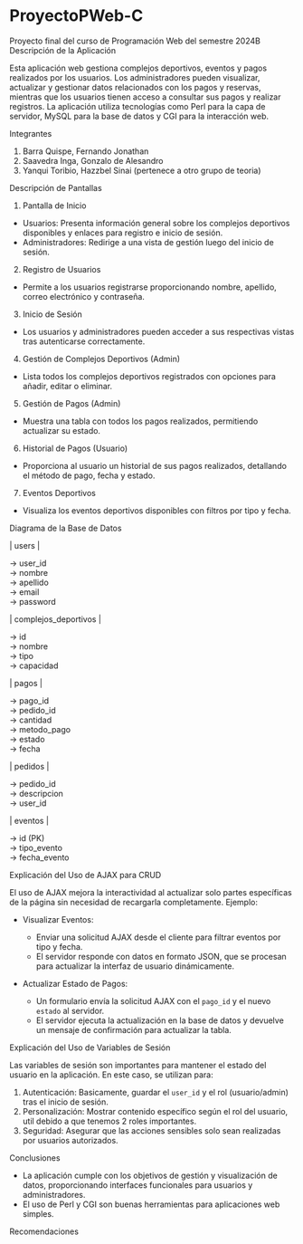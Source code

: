 # ProyectoPWeb-C
Proyecto final del curso de Programación Web del semestre 2024B
Descripción de la Aplicación

Esta aplicación web gestiona complejos deportivos, eventos y pagos realizados por los usuarios. Los administradores pueden visualizar, actualizar y gestionar datos relacionados con los pagos y reservas, mientras que los usuarios tienen acceso a consultar sus pagos y realizar registros. La aplicación utiliza tecnologías como Perl para la capa de servidor, MySQL para la base de datos y CGI para la interacción web.

Integrantes

1. Barra Quispe, Fernando Jonathan
2. Saavedra Inga, Gonzalo de Alesandro
3. Yanqui Toribio, Hazzbel Sinai (pertenece a otro grupo de teoria)

Descripción de Pantallas


1. Pantalla de Inicio

- Usuarios: Presenta información general sobre los complejos deportivos disponibles y enlaces para registro e inicio de sesión.
- Administradores: Redirige a una vista de gestión luego del inicio de sesión.


2. Registro de Usuarios

- Permite a los usuarios registrarse proporcionando nombre, apellido, correo electrónico y contraseña.


3. Inicio de Sesión

- Los usuarios y administradores pueden acceder a sus respectivas vistas tras autenticarse correctamente.


4. Gestión de Complejos Deportivos (Admin)

- Lista todos los complejos deportivos registrados con opciones para añadir, editar o eliminar.


5. Gestión de Pagos (Admin)

- Muestra una tabla con todos los pagos realizados, permitiendo actualizar su estado.


6. Historial de Pagos (Usuario)

- Proporciona al usuario un historial de sus pagos realizados, detallando el método de pago, fecha y estado.


7. Eventos Deportivos

- Visualiza los eventos deportivos disponibles con filtros por tipo y fecha.

Diagrama de la Base de Datos

|        users               |

-> user_id                
-> nombre                     
-> apellido                   
-> email                      
-> password                   

|   complejos_deportivos     |

-> id                    
-> nombre                     
-> tipo                       
-> capacidad                  

|          pagos             |

-> pago_id                
-> pedido_id              
-> cantidad                   
-> metodo_pago                
-> estado                     
-> fecha                      

|         pedidos            |

-> pedido_id             
-> descripcion                
-> user_id                

|          eventos           |

-> id (PK)                    
-> tipo_evento                
-> fecha_evento               


Explicación del Uso de AJAX para CRUD

El uso de AJAX mejora la interactividad al actualizar solo partes específicas de la página sin necesidad de recargarla completamente. Ejemplo:

- Visualizar Eventos:

  - Enviar una solicitud AJAX desde el cliente para filtrar eventos por tipo y fecha.
  - El servidor responde con datos en formato JSON, que se procesan para actualizar la interfaz de usuario dinámicamente.

- Actualizar Estado de Pagos:

  - Un formulario envía la solicitud AJAX con el `pago_id` y el nuevo `estado` al servidor.
  - El servidor ejecuta la actualización en la base de datos y devuelve un mensaje de confirmación para actualizar la tabla.

Explicación del Uso de Variables de Sesión

Las variables de sesión son importantes para mantener el estado del usuario en la aplicación. En este caso, se utilizan para:

1. Autenticación: Basicamente, guardar el `user_id` y el rol (usuario/admin) tras el inicio de sesión.
2. Personalización: Mostrar contenido específico según el rol del usuario, util debido a que tenemos 2 roles importantes.
3. Seguridad: Asegurar que las acciones sensibles solo sean realizadas por usuarios autorizados.

Conclusiones

- La aplicación cumple con los objetivos de gestión y visualización de datos, proporcionando interfaces funcionales para usuarios y administradores.
- El uso de Perl y CGI son buenas herramientas para aplicaciones web simples.

Recomendaciones
